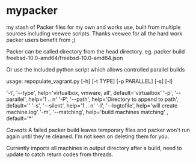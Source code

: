 mypacker
========

my stash of Packer files for my own and works use, built from multiple sources including veewee scripts.  Thanks veewee for all the hard work packer users benefit from ;)

Packer can be called directory from the head directory. eg.
  packer build freebsd-10.0-amd64/freebsd-10.0-amd64.json

Or use the included python script which allows controlled parallel builds

usage: repopulate_vagrant.py [-h] [-t TYPE] [-p PARALLEL] [-s] [-l]

'-t', '--type',      help='virtualbox, vmware, all', default='virtualbox'
'-p', '--parallel',  help='1 .. n'
'-P', '--path',      help='Directory to append to path', default=''
'-s', '--silent',    help='1 .. n'
'-l', '--logtofile', help='will create machine.log'
'-m', '--matching',  help='build machines matching'    , default='*'

*Caveats*
A failed packer build leaves temporary files and packer won't run again until they're cleaned.  I'm not keen on deleting them for you.

Currently imports all machines in output directory after a build, need to update to catch return codes from threads.
